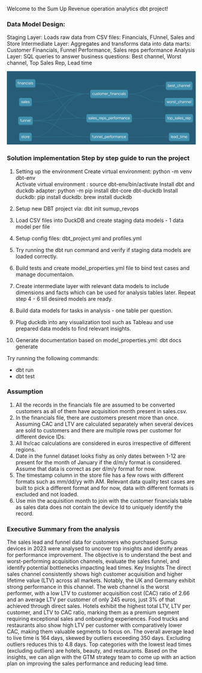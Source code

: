 Welcome to the Sum Up Revenue operation analytics dbt project!

### Data Model Design:
Staging Layer: Loads raw data from CSV files: Financials, FUnnel, Sales and Store
Intermediate Layer: Aggregates and transforms data into data marts: Customer Financials, Funnel Performance, Sales reps performance
Analysis Layer: SQL queries to answer business questions: Best channel, Worst channel, Top Sales Rep, Lead time

![alt text](<dbt model dag.png>)

### Solution implementation Step by step guide to run the project

1. Setting up the environment
    Create virtual environment: python -m venv dbt-env  
    Activate virtual environment : source dbt-env/bin/activate
    Install dbt and duckdb adapter: python -m pip install dbt-core dbt-duckdb 
    Install duckdb: pip install duckdb: brew install duckdb

2. Setup new DBT project via: dbt init sumup_revops

3. Load CSV files into DuckDB and create staging data models - 1 data model per file

4. Setup config files: dbt_project.yml and profiles.yml

5. Try running the dbt run command and verify if staging data models are loaded correctly.

6. Build tests and create model_properties.yml file to bind test cases and manage documentaion.

7. Create intermediate layer with relevant data models to include dimensions and facts which can be used for analysis tables later. Repeat step 4 - 6 till desired models are ready.

8. Build data models for tasks in analysis - one table per question.

9. Plug duckdb into any visualization tool such as Tableau and use prepared data models to find relevant insights.

10. Generate documentation based on model_properties.yml: dbt docs generate
    
Try running the following commands:
- dbt run
- dbt test

### Assumption
1. All the records in the financials file are assumed to be converted customers as all of them have acquisition month present in sales.csv.
2. In the financials file, there are customers present more than once. Assuming CAC and LTV are calculated separately when several devices are sold to customers and there are multiple rows per customer for different device IDs.
3. All ltv/cac calculations are considered in euros irrespective of different regions.
4. Date in the funnel dataset looks fishy as only dates between 1-12 are present for the month of January if the d/m/y format is considered. Assume that data is correct as per d/m/y format for now.
5. The timestamp column in the store file has a few rows with different formats such as mm/dd/yy with AM. Relevant data quality test cases are built to pick a different format and for now, data with different formats is excluded and not loaded.
6. Use min the acquisition month to join with the customer financials table as sales data does not contain the device Id to uniquely identify the record.


### Executive Summary from the analysis
The sales lead and funnel data for customers who purchased Sumup devices in 2023 were analysed to uncover top insights and identify areas for performance improvement. The objective is to understand the best and worst-performing acquisition channels, evaluate the sales funnel, and identify potential bottlenecks impacting lead times. 
Key Insights
The direct sales channel consistently shows high customer acquisition and higher lifetime value (LTV) across all markets. Notably, the UK and Germany exhibit strong performance in this channel.
The web channel is the worst performer, with a low LTV to customer acquisition cost (CAC) ratio of 2.66 and an average LTV per customer of only 245 euros, just 3% of that achieved through direct sales.
Hotels exhibit the highest total LTV, LTV per customer, and LTV to CAC ratio, marking them as a premium segment requiring exceptional sales and onboarding experiences.
Food trucks and restaurants also show high LTV per customer with comparatively lower CAC, making them valuable segments to focus on.
The overall average lead to live time is 164 days, skewed by outliers exceeding 350 days. Excluding outliers reduces this to 4.8 days.
Top categories with the lowest lead times (excluding outliers) are hotels, beauty, and restaurants.
Based on the insights, we can align with the GTM strategy team to come up with an action plan on improving the sales performance and reducing lead time. 





